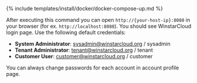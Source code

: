 {% include templates/install/docker/docker-compose-up.md %}

After executing this command you can open `http://{your-host-ip}:8080` in your browser (for ex. `http://localhost:8080`).
You should see WinstarCloud login page. Use the following default credentials:

- **System Administrator**: sysadmin@winstarcloud.org / sysadmin
- **Tenant Administrator**: tenant@winstarcloud.org / tenant
- **Customer User**: customer@winstarcloud.org / customer

You can always change passwords for each account in account profile page.